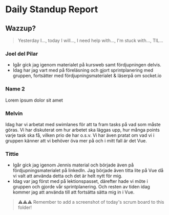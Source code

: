 # Daily Standup Report

## Wazzup?

> Yesterday I…, today I will…, I need help with…, I'm stuck with…, TIL…

### Joel del Pilar

- Igår gick jag igenom materialet på kursweb samt fördjupningen delvis.
- Idag har jag vart med på föreläsning och gjort sprintplanering med gruppen, fortsätter med fördjupningsmaterialet & läserpå om socket.io

### Name 2

Lorem ipsum dolor sit amet

### Melvin

Idag har vi arbetat med swimlanes för att ta fram tasks på vad som måste göras. Vi har diskuterat om hur arbetet ska läggas upp, hur många points varje task ska få, vilken prio de har o.s.v. Vi har även pratat om vad vi i gruppen känner att vi behöver öva mer på och i mitt fall är det Vue.

### Tittie

- Igår gick jag igenom Jennis material och började även på fördjupningsmaterialet på linkedIn. Jag började även titta lite på Vue då vi valt att använda detta och det är helt nytt för mig. 
- Idag var jag först med på lektionspasset, därefter hade vi möte i gruppen och gjorde vår sprintplanering. Och resten av tiden idag kommer jag att använda till att fortsätta sätta mig in i Vue. 

> ⚠️⚠️⚠️ Remember to add a screenshot of today's scrum board to this folder!
